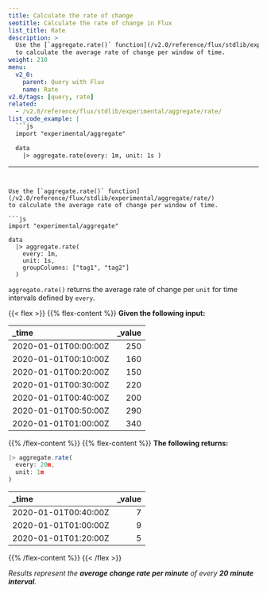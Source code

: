 ```yaml
---
title: Calculate the rate of change
seotitle: Calculate the rate of change in Flux
list_title: Rate
description: >
  Use the [`aggregate.rate()` function](/v2.0/reference/flux/stdlib/experimental/aggregate/rate/)
  to calculate the average rate of change per window of time.
weight: 210
menu:
  v2_0:
    parent: Query with Flux
    name: Rate
v2.0/tags: [query, rate]
related:
  - /v2.0/reference/flux/stdlib/experimental/aggregate/rate/
list_code_example: |
  ```js
  import "experimental/aggregate"

  data
    |> aggregate.rate(every: 1m, unit: 1s )
  ```
---
```


Use the [`aggregate.rate()` function](/v2.0/reference/flux/stdlib/experimental/aggregate/rate/)
to calculate the average rate of change per window of time.

```js
import "experimental/aggregate"

data
  |> aggregate.rate(
    every: 1m,
    unit: 1s,
    groupColumns: ["tag1", "tag2"]
  )
```

`aggregate.rate()` returns the average rate of change per `unit` for time intervals defined by `every`.

{{< flex >}}
{{% flex-content %}}
**Given the following input:**

| _time                | _value |
|:-----                | ------:|
| 2020-01-01T00:00:00Z | 250    |
| 2020-01-01T00:10:00Z | 160    |
| 2020-01-01T00:20:00Z | 150    |
| 2020-01-01T00:30:00Z | 220    |
| 2020-01-01T00:40:00Z | 200    |
| 2020-01-01T00:50:00Z | 290    |
| 2020-01-01T01:00:00Z | 340    |
{{% /flex-content %}}
{{% flex-content %}}
**The following returns:**

```js
|> aggregate.rate(
  every: 20m,
  unit: 1m
)
```

| _time                | _value |
|:-----                | ------:|
| 2020-01-01T00:40:00Z | 7      |
| 2020-01-01T01:00:00Z | 9      |
| 2020-01-01T01:20:00Z | 5      |
{{% /flex-content %}}
{{< /flex >}}

_Results represent the **average change rate per minute** of every **20 minute interval**._
